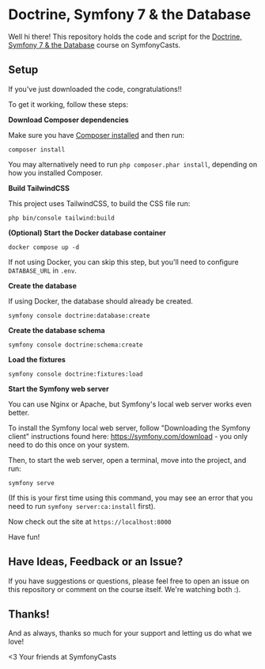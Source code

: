 # Doctrine, Symfony 7 & the Database

Well hi there! This repository holds the code and script for the
[Doctrine, Symfony 7 & the Database](https://symfonycasts.com/screencast/symfony7-doctrine)
course on SymfonyCasts.

## Setup

If you've just downloaded the code, congratulations!!

To get it working, follow these steps:

**Download Composer dependencies**

Make sure you have [Composer installed](https://getcomposer.org/download/)
and then run:

```
composer install
```

You may alternatively need to run `php composer.phar install`, depending
on how you installed Composer.

**Build TailwindCSS**

This project uses TailwindCSS, to build the CSS file run:

```
php bin/console tailwind:build
```

**(Optional) Start the Docker database container**

```
docker compose up -d
```

If not using Docker, you can skip this step, but you'll need
to configure `DATABASE_URL` in `.env`.

**Create the database**

If using Docker, the database should already be created.

```
symfony console doctrine:database:create
```

**Create the database schema**

```
symfony console doctrine:schema:create
```

**Load the fixtures**

```
symfony console doctrine:fixtures:load
```

**Start the Symfony web server**

You can use Nginx or Apache, but Symfony's local web server
works even better.

To install the Symfony local web server, follow
"Downloading the Symfony client" instructions found
here: https://symfony.com/download - you only need to do this
once on your system.

Then, to start the web server, open a terminal, move into the
project, and run:

```
symfony serve
```

(If this is your first time using this command, you may see an
error that you need to run `symfony server:ca:install` first).

Now check out the site at `https://localhost:8000`

Have fun!

## Have Ideas, Feedback or an Issue?

If you have suggestions or questions, please feel free to open an issue
on this repository or comment on the course itself. We're watching both :).

## Thanks!

And as always, thanks so much for your support and letting us do what we love!

<3 Your friends at SymfonyCasts
